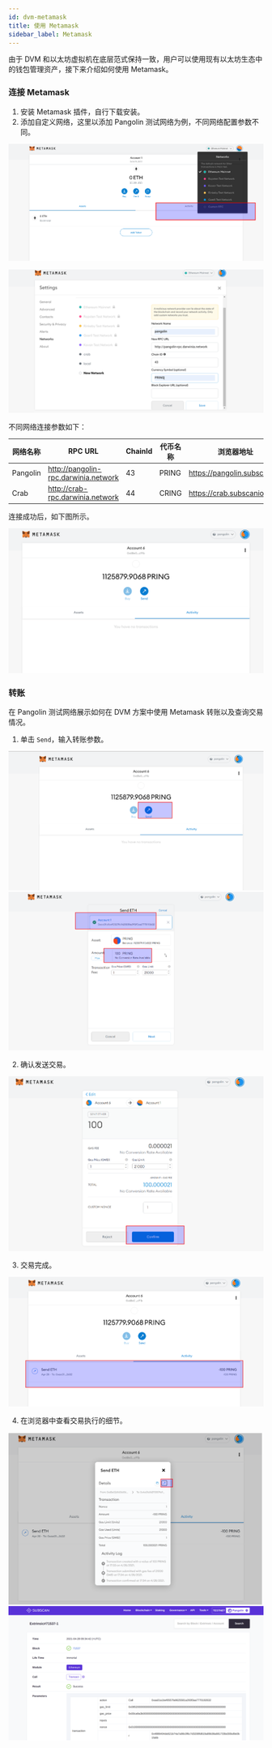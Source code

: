 ```yaml
---
id: dvm-metamask
title: 使用 Metamask
sidebar_label: Metamask
---
```


由于 DVM 和以太坊虚拟机在底层范式保持一致，用户可以使用现有以太坊生态中的钱包管理资产，接下来介绍如何使用 Metamask。

### 连接 Metamask

1. 安装 Metamask 插件，自行下载安装。
2. 添加自定义网络，这里以添加 Pangolin 测试网络为例，不同网络配置参数不同。

![dvm](assets/dvm/dvm-metamask-0.png)

![dvm](assets/dvm/dvm-metamask-1.png)

不同网络连接参数如下：

| 网络名称   | RPC URL                             | ChainId | 代币名称 | 浏览器地址 |
| ---------| ------------------------------------ | -------| --------|---------- |
| Pangolin | http://pangolin-rpc.darwinia.network | 43     | PRING   | https://pangolin.subscan.io/ |
| Crab     | http://crab-rpc.darwinia.network     | 44     | CRING   | https://crab.subscanio/      |   

连接成功后，如下图所示。

![dvm](assets/dvm/dvm-metamask-2.png)

### 转账

在 Pangolin 测试网络展示如何在 DVM 方案中使用 Metamask 转账以及查询交易情况。

1. 单击 `Send`，输入转账参数。 

![dvm](assets/dvm/dvm-metamask-3.png)
![dvm](assets/dvm/dvm-metamask-4.png)

2. 确认发送交易。

![dvm](assets/dvm/dvm-metamask-5.png)

3. 交易完成。

![dvm](assets/dvm/dvm-metamask-6.png)

4. 在浏览器中查看交易执行的细节。

![dvm](assets/dvm/dvm-metamask-7.png)
![dvm](assets/dvm/dvm-metamask-8.png)